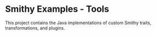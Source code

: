# Smithy Examples - Tools

This project contains the Java implementations of custom Smithy traits, transformations, and plugins.
